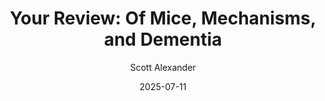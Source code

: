 ---
layout: podcast
title: "Your Review: Of Mice, Mechanisms, and Dementia"
author: Scott Alexander
description: https://www.astralcodexten.com/p/your-review-of-mice-mechanisms-and
date: 2025-07-11
length: 11002978
duration: 2751
guid: your-review-of-mice-mechanisms-and
---